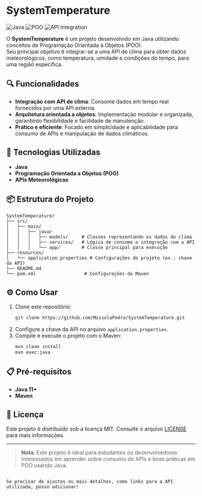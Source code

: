 # SystemTemperature  

![Java](https://img.shields.io/badge/Java-ED8B00?style=for-the-badge&logo=java&logoColor=white) ![POO](https://img.shields.io/badge/POO-Programming%20Paradigm-blue?style=for-the-badge) ![API Integration](https://img.shields.io/badge/API%20Integration-Enabled-brightgreen?style=for-the-badge)  

O **SystemTemperature** é um projeto desenvolvido em Java utilizando conceitos de Programação Orientada a Objetos (POO).  
Seu principal objetivo é integrar-se a uma API de clima para obter dados meteorológicos, como temperatura, umidade e condições do tempo, para uma região específica.  

## 🔍 Funcionalidades  
- **Integração com API de clima**: Consome dados em tempo real fornecidos por uma API externa.  
- **Arquitetura orientada a objetos**: Implementação modular e organizada, garantindo flexibilidade e facilidade de manutenção.  
- **Prático e eficiente**: Focado em simplicidade e aplicabilidade para consumo de APIs e manipulação de dados climáticos.  

## 🚀 Tecnologias Utilizadas  
- **Java**  
- **Programação Orientada a Objetos (POO)**  
- **APIs Meteorológicas**  

## 📦 Estrutura do Projeto  
```plaintext
SystemTemperature/
├── src/
│   ├── main/
│   │   ├── java/
│   │   │   ├── models/     # Classes representando os dados do clima
│   │   │   ├── services/   # Lógica de consumo e integração com a API
│   │   │   └── app/        # Classe principal para execução
├── resources/
│   └── application.properties # Configurações do projeto (ex.: chave da API)
├── README.md
└── pom.xml                  # Configurações do Maven
```  

## ⚙️ Como Usar  
1. Clone este repositório:  
   ```bash
   git clone https://github.com/MissolaPedro/SystemTemperature.git
   ```  
2. Configure a chave da API no arquivo `application.properties`.  
3. Compile e execute o projeto com o Maven:  
   ```bash
   mvn clean install
   mvn exec:java
   ```  

## 📋 Pré-requisitos  
- **Java 11+**  
- **Maven**  

## 📜 Licença  
Este projeto é distribuído sob a licença MIT. Consulte o arquivo [LICENSE](./LICENSE) para mais informações.  

---  

> **Nota**: Este projeto é ideal para estudantes ou desenvolvedores interessados em aprender sobre consumo de APIs e boas práticas em POO usando Java.
```  

Se precisar de ajustes ou mais detalhes, como links para a API utilizada, posso adicionar!
